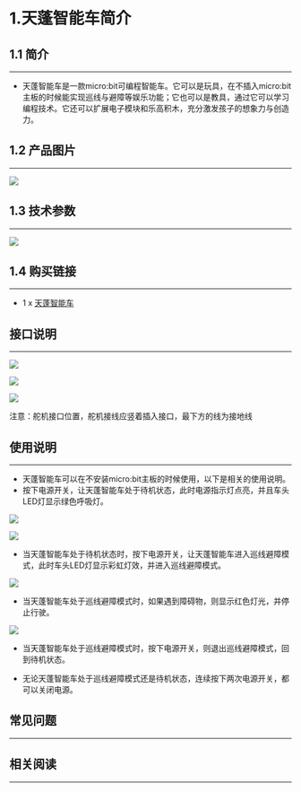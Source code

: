 # 1.天蓬智能车简介

## 1.1 简介
---
 
- 天蓬智能车是一款micro:bit可编程智能车。它可以是玩具，在不插入micro:bit主板的时候能实现巡线与避障等娱乐功能；它也可以是教具，通过它可以学习编程技术。它还可以扩展电子模块和乐高积木，充分激发孩子的想象力与创造力。



## 1.2 产品图片
---
![](./images/TPBot_tianpeng_case_01_01.png)


## 1.3 技术参数
---

![](./images/TPBot_tianpeng_02.png)

## 1.4 购买链接
---

- 1 x [天蓬智能车](https://item.taobao.com/item.htm?spm=a1z10.5-c-s.w4002-18602834185.41.68d15ccfBFHNPy&id=618758535761)

## 接口说明
---

![](./images/TPBot_tianpeng_03.png)

![](./images/TPBot_tianpeng_04.png)

![](./images/TPBot_tianpeng_05.png)

注意：舵机接口位置，舵机接线应竖着插入接口，最下方的线为接地线

## 使用说明
---
- 天蓬智能车可以在不安装micro:bit主板的时候使用，以下是相关的使用说明。
- 按下电源开关，让天蓬智能车处于待机状态，此时电源指示灯点亮，并且车头LED灯显示绿色呼吸灯。

![](./images/TPBot_tianpeng_06.png)

![](./images/TPBot_tianpeng_07.png)

- 当天蓬智能车处于待机状态时，按下电源开关，让天蓬智能车进入巡线避障模式，此时车头LED灯显示彩虹灯效，并进入巡线避障模式。

![](./images/TPBot_tianpeng_08.gif)

- 当天蓬智能车处于巡线避障模式时，如果遇到障碍物，则显示红色灯光，并停止行驶。

![](./images/TPBot_tianpeng_09.png)

- 当天蓬智能车处于巡线避障模式时，按下电源开关，则退出巡线避障模式，回到待机状态。

- 无论天蓬智能车处于巡线避障模式还是待机状态，连续按下两次电源开关，都可以关闭电源。

## 常见问题
---


## 相关阅读  
---

